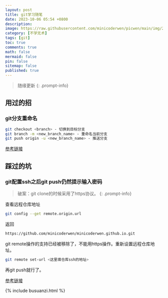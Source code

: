 ```yaml
---
layout: post
title: git学习随笔
date: 2023-10-06 05:54 +0800
description: 
image: https://raw.githubusercontent.com/minicoderwen/picwen/main/img/2023-10-05-1696543005.jpg
category: [不学无术]
tags: [git]
toc: true
comments: true
math: false
mermaid: false
pin: false
sitemap: false
published: true
---
```


> 随缘更新
{: .prompt-info}

## 用过的招

### git分支重命名

```zsh
git checkout <branch> - 切换到目标分支
git branch -m <new_branch_name> - 重命名当前分支
git push origin -u <new_branch_name> - 推送分支
```

[参考链接](https://blog.csdn.net/Wustfish/article/details/131411472)

## 踩过的坑

### git配置ssh之后git push仍然提示输入密码

> 破案：git clone的时候采用了https协议。
{: .prompt-info}

查看远程仓库地址

```zsh
git config --get remote.origin.url
```

返回

```zsh
https://github.com/minicoderwen/minicoderwen.github.io.git
```

git remote操作的支持已经被移除了，不能用https操作。重新设置远程仓库地址。

```zsh
git remote set-url <这里填仓库ssh的地址>
```

再git push就行了。

[参考链接](https://www.zhihu.com/question/55865892)

{% include busuanzi.html %}
